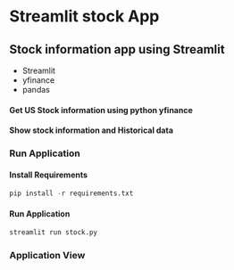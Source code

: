 # Streamlit stock App
## Stock information app using Streamlit 

- Streamlit
- yfinance
- pandas

#### Get US Stock information using python yfinance
#### Show stock information and Historical data
### Run Application
#### Install Requirements
```python
pip install -r requirements.txt
```
#### Run Application
```python
streamlit run stock.py
```
### Application View
